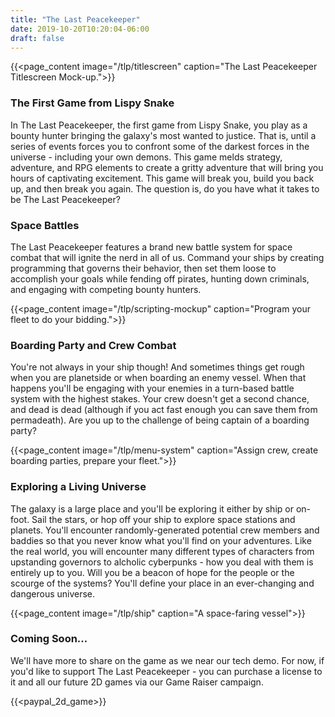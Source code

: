 ```yaml
---
title: "The Last Peacekeeper"
date: 2019-10-20T10:20:04-06:00
draft: false
---
```


{{<page_content image="/tlp/titlescreen" caption="The Last Peacekeeper Titlescreen Mock-up.">}}

### The First Game from Lispy Snake

In The Last Peacekeeper, the first game from Lispy Snake, you play as a bounty hunter bringing the galaxy's most wanted to justice. That is, until a series of events forces you to confront some of the darkest forces in the universe - including your own demons. This game melds strategy, adventure, and RPG elements to create a gritty adventure that will bring you hours of captivating excitement. This game will break you, build you back up, and then break you again. The question is, do you have what it takes to be The Last Peacekeeper?

### Space Battles

The Last Peacekeeper features a brand new battle system for space combat that will ignite the nerd in all of us. Command your ships by creating programming that governs their behavior, then set them loose to accomplish your goals while fending off pirates, hunting down criminals, and engaging with competing bounty hunters.

{{<page_content image="/tlp/scripting-mockup" caption="Program your fleet to do your bidding.">}}

### Boarding Party and Crew Combat

You're not always in your ship though! And sometimes things get rough when you are planetside or when boarding an enemy vessel. When that happens you'll be engaging with your enemies in a turn-based battle system with the highest stakes. Your crew doesn't get a second chance, and dead is dead (although if you act fast enough you can save them from permadeath). Are you up to the challenge of being captain of a boarding party?

{{<page_content image="/tlp/menu-system" caption="Assign crew, create boarding parties, prepare your fleet.">}}

### Exploring a Living Universe

The galaxy is a large place and you'll be exploring it either by ship or on-foot. Sail the stars, or hop off your ship to explore space stations and planets. You'll encounter randomly-generated potential crew members and baddies so that you never know what you'll find on your adventures. Like the real world, you will encounter many different types of characters from upstanding governors to alcholic cyberpunks - how you deal with them is entirely up to you. Will you be a beacon of hope for the people or the scourge of the systems? You'll define your place in an ever-changing and dangerous universe.

{{<page_content image="/tlp/ship" caption="A space-faring vessel">}}

### Coming Soon...

We'll have more to share on the game as we near our tech demo. For now, if you'd like to support The Last Peacekeeper - you can purchase a license to it and all our future 2D games via our Game Raiser campaign.

{{<paypal_2d_game>}}
